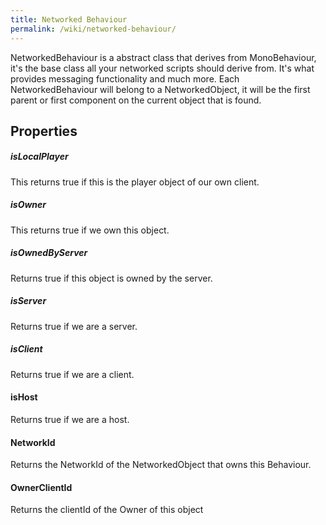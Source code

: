 ```yaml
---
title: Networked Behaviour
permalink: /wiki/networked-behaviour/
---
```


NetworkedBehaviour is a abstract class that derives from MonoBehaviour, it's the base class all your networked scripts should derive from. It's what provides messaging functionality and much more. Each NetworkedBehaviour will belong to a NetworkedObject, it will be the first parent or first component on the current object that is found.


## Properties
##### isLocalPlayer
This returns true if this is the player object of our own client.
##### isOwner
This returns true if we own this object.
##### isOwnedByServer
Returns true if this object is owned by the server.
##### isServer
Returns true if we are a server.
##### isClient
Returns true if we are a client.
#### isHost
Returns true if we are a host.
#### NetworkId
Returns the NetworkId of the NetworkedObject that owns this Behaviour.
#### OwnerClientId
Returns the clientId of the Owner of this object